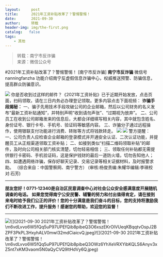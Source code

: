 ```yaml
---
layout:     post
title:      2021年工资补贴改革了？警惕警惕！
date:       2021-09-30
author:     转载
header-img: img/the-first.png
catalog:   false
tags:
    - 其他
---
```


<blockquote><p>转载：南宁市反诈骗<br>
来源：微信公众号</p></blockquote>

#2021年工资补贴改革了？警惕警惕！
[南宁市反诈骗]
**南宁市反诈骗**
微信号nanningfanzha
功能介绍南宁反虚假信息诈骗中心，权威推送预警、防骗信息，提高群众防骗意识。

![]({{site.baseurl}}/postimg/m6vdLvvo6W5iaqtFlbC2aKtxz0cgAUufMCLNZjTFq3atj7KNzA5jndiaFCUL151ExlvRyBicqsE2ibqpx1OibZrS54A.gif)
你是否收到过这样的邮件？《2021年工资补贴》已于近期开始发放，点击页面，扫码领取，请在三日内务必办理登记领取。更多内容点击下面视频：
**诈骗手段揭秘：**
一、骗子先用技术手段攻破公司的企业邮箱，然后以公司财务的名义发布“最新工资补贴通知”，并特别声明“收到请勿声张”、“过期视为放弃”。
二、公司员工在收到公司邮箱发来的信息后，大都会详细填写相关内容，其中就包含姓名、身份证号、银行卡号、手机号、验证码等敏感内容。
三、诈骗分子通过远程操作，使用银联支付功能进行消费、转账等方式将钱款转走。
![]({{site.baseurl}}/postimg/m6vdLvvo6W5TdnQvu7TlqHW044grJXdV5HUCrFNjDs17JdDXhWCuXNNDJrWGz577jU3mVeX7RFKXpSf9relugQ.jpeg)
![]({{site.baseurl}}/postimg/m6vdLvvo6W5TdnQvu7TlqHW044grJXdVJB0jh7c9LCmyAqJva6Hicsuzr6Yj5TAicodZJu6W40ZuXFBxm9WQLZ3w.jpeg)
警方提醒：
一、公司负责人应检查企业邮箱的登录模式并开通安全认证、二次认证功能，并提醒员工从正规渠道领取工资补贴；
二、如接到类似“扫描二维码领取补贴”的邮件，及时向公司相关部门核实清楚，切勿轻易相信；
三、领取任何补贴都无需提供银行卡密码、手机验证码，这是保护钱财的最后一道防火墙，切勿告知他人；
四、如遭遇网络诈骗，保存好聊天记录、交易记录等相关证据材料，及时报警求助。
（综合来自：中国警察网、南宁警方）
(审核:杨俊责编:朱耀华编辑:李瑛校对:石芳)
***
******朋友您好！0771-12340是****自治区民意调查中心对社会公众安全感满意度开展随机调查的电话。**
**如果您觉得南宁公安民警、辅警的努力和付出值得肯定，请在接到来电时给予我们公正的评价！您的十分满意是我们奋斗的目标，您的支持将激励我们不断改进工作，提升服务！感谢您的帮助，欢迎您的监督！**
****
![]({{site.baseurl}}/postimg/m6vdLvvo6W5fQq5uP97UPEfQib8pibeQ3OIeVDxD23H3A2hshm9VPKwY5lU5bLvcdcrPes5XplD3ibsbDFZwyKDqA.jpeg)![](2021-09-30
2021年工资补贴改革了？警惕警惕！\\m6vdLvvo6W5fQq5uP97UPEfQib8pibeQ3O6xszEKrOIVUeqKBqqtvOspJ2BZPF3PkPL3HxyhALV0mwl32mdCiaicvQ.jpeg)![](2021-09-30
2021年工资补贴改革了？警惕警惕！\\m6vdLvvo6W5fQq5uP97UPEfQib8pibeQ3OWz6YhXeVRXYibKQLS6Anyv3xZ5nt7xKM3vaom5N0aQyCVQ9ltHdVy6Q.jpeg)

